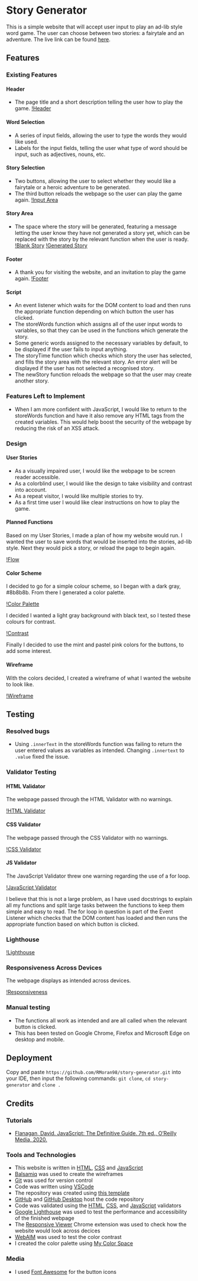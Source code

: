 # Story Generator
This is a simple website that will accept user input to play an ad-lib style word game. The user can choose between two stories: a fairytale and an adventure. The live link can be found [here](https://rmoran98.github.io/story-generator/).

## Features
### Existing Features
#### Header
- The page title and a short description telling the user how to play the game.
[!Header](documentation/header.png)

#### Word Selection
- A series of input fields, allowing the user to type the words they would like used.
- Labels for the input fields, telling the user what type of word should be input, such as adjectives, nouns, etc.
#### Story Selection
- Two buttons, allowing the user to select whether they would like a fairytale or a heroic adventure to be generated.
- The third button reloads the webpage so the user can play the game again.
[!Input Area](documentation/input.png)

#### Story Area
- The space where the story will be generated, featuring a message letting the user know they have not generated a story yet, which can be replaced with the story by the relevant function when the user is ready.
[!Blank Story](documentation/story-blank.png)
[!Generated Story](documentation/story-full.png)

#### Footer
- A thank you for visiting the website, and an invitation to play the game again.
[!Footer](documentation/footer.png)

#### Script
- An event listener which waits for the DOM content to load and then runs the appropriate function depending on which button the user has clicked.
- The storeWords function which assigns all of the user input words to variables, so that they can be used in the functions which generate the story.
- Some generic words assigned to the necessary variables by default, to be displayed if the user fails to input anything.
- The storyTime function which checks which story the user has selected, and fills the story area with the relevant story. An error alert will be displayed if the user has not selected a recognised story.
- The newStory function reloads the webpage so that the user may create another story.

### Features Left to Implement
- When I am more confident with JavaScript, I would like to return to the storeWords function and have it also remove any HTML tags from the created variables. This would help boost the security of the webpage by reducing the risk of an XSS attack.

### Design
#### User Stories
- As a visually impaired user, I would like the webpage to be screen reader accessible.
- As a colorblind user, I would like the design to take visibility and contrast into account.
- As a repeat visitor, I would like multiple stories to try.
- As a first time user I would like clear instructions on how to play the game.

#### Planned Functions
Based on my User Stories, I made a plan of how my website would run. I wanted the user to save words that would be inserted into the stories, ad-lib style. Next they would pick a story, or reload the page to begin again.

[!Flow](documentation/flow.png)

#### Color Scheme
I decided to go for a simple colour scheme, so I began with a dark gray, #8b8b8b. From there I generated a color palette. 

[!Color Palette](documentation/color-palette.png)

I decided I wanted a light gray background with black text, so I tested these colours for contrast.

[!Contrast](documentation/contrast-test.png)

Finally I decided to use the mint and pastel pink colors for the buttons, to add some interest.

#### Wireframe
With the colors decided, I created a wireframe of what I wanted the website to look like.

[!Wireframe](documentation/wireframe.png)

## Testing
### Resolved bugs
- Using `.innerText` in the storeWords function was failing to return the user entered values as variables as intended. Changing `.innertext` to `.value` fixed the issue.
### Validator Testing
#### HTML Validator
The webpage passed through the HTML Validator with no warnings.

[!HTML Validator](documentation/html-validate.png)

#### CSS Validator
The webpage passed through the CSS Validator with no warnings.

[!CSS Validator](documentation/css-validate.png)

#### JS Validator
The JavaScript Validator threw one warning regarding the use of a for loop.

[!JavaScript Validator](documentation/js-validate.png)

I believe that this is not a large problem, as I have used docstrings to explain all my functions and split large tasks between the functions to keep them simple and easy to read. The for loop in question is part of the Event Listener which checks that the DOM content has loaded and then runs the appropriate function based on which button is clicked. 

### Lighthouse
[!Lighthouse](documentation/lighthouse.png)

### Responsiveness Across Devices
The webpage displays as intended across devices.

[!Responsiveness](documentation/responsive.png)

### Manual testing
- The functions all work as intended and are all called when the relevant button is clicked.
- This has been tested on Google Chrome, Firefox and Microsoft Edge on desktop and mobile.

## Deployment
Copy and paste `https://github.com/RMoran98/story-generator.git` into your IDE, then input the following commands: `git clone`, `cd story-generator` and `clone .`

## Credits
### Tutorials
- [Flanagan, David. JavaScript: The Definitive Guide. 7th ed., O’Reilly Media, 2020.](https://www.oreilly.com/library/view/javascript-the-definitive/9781491952016/)

### Tools and Technologies
- This website is written in [HTML](https://developer.mozilla.org/en-US/docs/Web/HTML), [CSS](https://developer.mozilla.org/en-US/docs/Web/CSS) and [JavaScript](https://developer.mozilla.org/en-US/docs/Web/JavaScript)
- [Balsamiq](https://balsamiq.com/) was used to create the wireframes
- [Git](https://git-scm.com/) was used for version control
- Code was written using [VSCode](https://code.visualstudio.com/)
- The repository was created using [this template](https://github.com/Code-Institute-Org/ci-full-template)
- [GitHub](https://github.com/) and [GitHub Desktop](https://desktop.github.com/) host the code repository
- Code was validated using the [HTML](https://validator.w3.org/), [CSS](https://jigsaw.w3.org/css-validator/), and [JavaScript](https://jshint.com/) validators
- [Google Lighthouse](https://developer.chrome.com/docs/lighthouse/overview/) was used to test the performance and accessibility of the finished webpage
- The [Responsive Viewer](https://chrome.google.com/webstore/detail/responsive-viewer/inmopeiepgfljkpkidclfgbgbmfcennb) Chrome extension was used to check how the website would look across decices
- [WebAIM](https://webaim.org/resources/contrastchecker/) was used to test the color contrast
- I created the color palette using [My Color Space](https://mycolor.space/)

### Media
- I used [Font Awesome](https://fontawesome.com/) for the button icons
